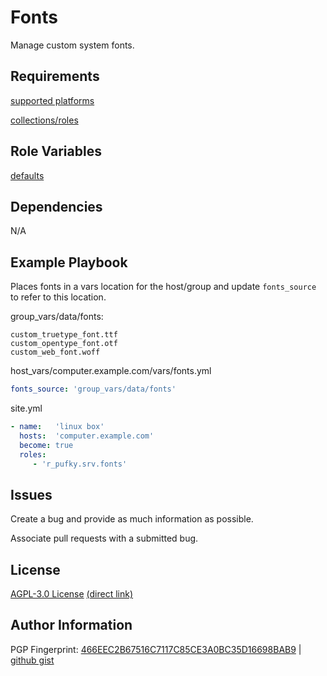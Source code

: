 # Fonts
Manage custom system fonts.

## Requirements
[supported platforms](https://github.com/r-pufky/ansible_fonts/blob/main/meta/main.yml)

[collections/roles](https://github.com/r-pufky/ansible_fonts/blob/main/meta/requirements.yml)

## Role Variables
[defaults](https://github.com/r-pufky/ansible_fonts/blob/main/defaults/)

## Dependencies
N/A

## Example Playbook
Places fonts in a vars location for the host/group and update `fonts_source` to
refer to this location.

group_vars/data/fonts:
```
custom_truetype_font.ttf
custom_opentype_font.otf
custom_web_font.woff
```

host_vars/computer.example.com/vars/fonts.yml
``` yaml
fonts_source: 'group_vars/data/fonts'
```

site.yml
``` yaml
- name:   'linux box'
  hosts:  'computer.example.com'
  become: true
  roles:
     - 'r_pufky.srv.fonts'
```

## Issues
Create a bug and provide as much information as possible.

Associate pull requests with a submitted bug.

## License
[AGPL-3.0 License](https://www.tldrlegal.com/license/gnu-affero-general-public-license-v3-agpl-3-0)
 [(direct link)](https://github.com/r-pufky/ansible_fonts/blob/main/LICENSE)

## Author Information
PGP Fingerprint: [466EEC2B67516C7117C85CE3A0BC35D16698BAB9](https://keys.openpgp.org/vks/v1/by-fingerprint/466EEC2B67516C7117C85CE3A0BC35D16698BAB9)
| [github gist](https://gist.github.com/r-pufky/a8df36977c55b5bb20829267c4c49d22)


